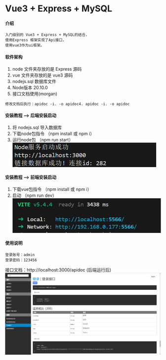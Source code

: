 # Vue3 + Express + MySQL

#### 介绍
```
入门级别的 Vue3 + Express + MySQL的结合，
使用Express 框架实现了Api接口，
使用vue3作为ui框架。
```

#### 软件架构
1. node 文件夹存放的是 Express 源码
2. vue 文件夹存放的是 vue3 源码
3. nodejs.sql 数据库文件
4. Node版本 20.10.0
5. 接口文档使用(morgan)
```
修改文档后执行：apidoc -i. -o apidoc4. apidoc -i. -o apidoc
```
#### 安装教程 --> 后端安装启动
1.  将 nodejs.sql 导入数据库
2.  下载node包指令 （npm install 或 npm i）
3.  运行node包 （npm run start）
![node启动成功图](./vue/public/git_img/node_启动成功.png)

#### 安装教程 --> 前端安装启动
1.  下载vue包指令 （npm install 或 npm i）
2.  启动 （npm run dev）
![vue启动成功图](./vue/public/git_img/vue_启动成功.png)
#### 使用说明
```
登录账号：admin
登录密码：123456
```
接口文档：http://localhost:3000/apidoc (后端运行后)
![api接口文档图](./vue/public/git_img/api.png)


